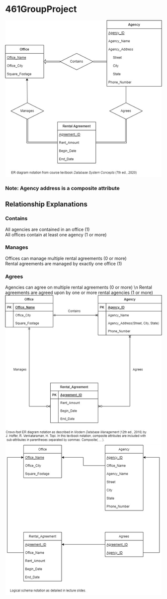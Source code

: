 # 461GroupProject
![ER Diagram](ER_Diagram.jpg)
### Note: Agency address is a composite attribute
## Relationship Explanations
### Contains
All agencies are contained in an office (1)  
All offices contain at least one agency (1 or more)
### Manages
Offices can manage multiple rental agreements (0 or more) <br>
Rental agreements are managed by exactly one office (1)
### Agrees
Agencies can agree on multiple rental agreements (0 or more) \n
Rental agreements are agreed upon by one or more rental agencies (1 or more)
![ER Diagram Alternate Notation](ER_Diagram_Alternate_Notation.jpg)
![Logical Schema](Logical_Schema.jpg)
